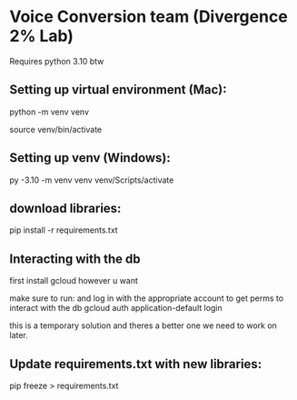 # Voice Conversion team (Divergence 2% Lab)
Requires python 3.10 btw

## Setting up virtual environment (Mac):

python -m venv venv

source venv/bin/activate

## Setting up venv (Windows):
py -3.10 -m venv venv
venv/Scripts/activate

## download libraries:
pip install -r requirements.txt

## Interacting with the db
first install gcloud however u want

make sure to run: and log in with the appropriate account to get perms to interact with the db
gcloud auth application-default login

this is a temporary solution and theres a better one we need to work on later.

## Update requirements.txt with new libraries: 
pip freeze > requirements.txt


